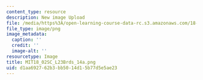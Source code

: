 ```yaml
---
content_type: resource
description: New image Upload
file: /media/https%3A/open-learning-course-data-rc.s3.amazonaws.com/18-02sc-multivariable-calculus-fall-2010/d1aa692762b3bb5014d15b77d5e5ae23_MIT18_02SC_L23Brds_14a.png
file_type: image/png
image_metadata:
  caption: ''
  credit: ''
  image-alt: ''
resourcetype: Image
title: MIT18_02SC_L23Brds_14a.png
uid: d1aa6927-62b3-bb50-14d1-5b77d5e5ae23
---
```

